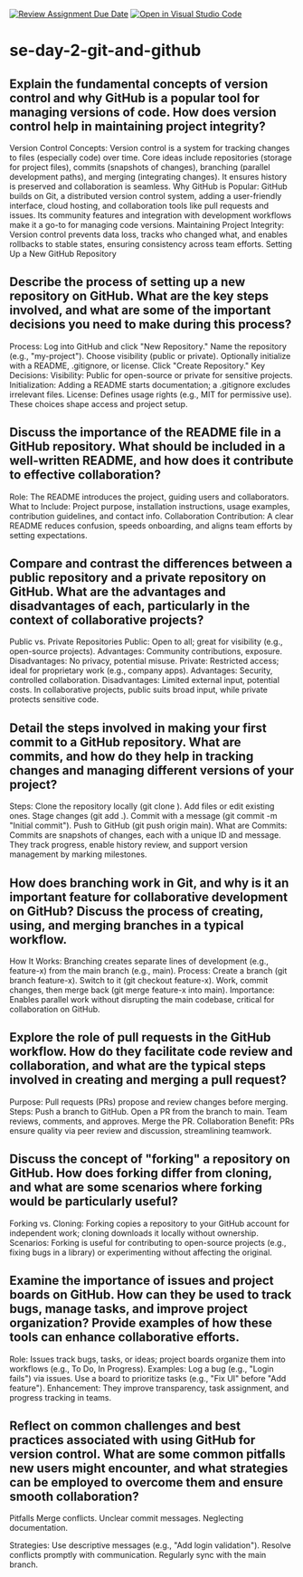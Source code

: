 [![Review Assignment Due Date](https://classroom.github.com/assets/deadline-readme-button-22041afd0340ce965d47ae6ef1cefeee28c7c493a6346c4f15d667ab976d596c.svg)](https://classroom.github.com/a/8wgCKhpZ)
[![Open in Visual Studio Code](https://classroom.github.com/assets/open-in-vscode-2e0aaae1b6195c2367325f4f02e2d04e9abb55f0b24a779b69b11b9e10269abc.svg)](https://classroom.github.com/online_ide?assignment_repo_id=18370202&assignment_repo_type=AssignmentRepo)
# se-day-2-git-and-github
## Explain the fundamental concepts of version control and why GitHub is a popular tool for managing versions of code. How does version control help in maintaining project integrity?
Version Control Concepts: Version control is a system for tracking changes to files (especially code) over time. Core ideas include repositories (storage for project files), commits (snapshots of changes), branching (parallel development paths), and merging (integrating changes). It ensures history is preserved and collaboration is seamless.
Why GitHub is Popular: GitHub builds on Git, a distributed version control system, adding a user-friendly interface, cloud hosting, and collaboration tools like pull requests and issues. Its community features and integration with development workflows make it a go-to for managing code versions.
Maintaining Project Integrity: Version control prevents data loss, tracks who changed what, and enables rollbacks to stable states, ensuring consistency across team efforts.
Setting Up a New GitHub Repository

## Describe the process of setting up a new repository on GitHub. What are the key steps involved, and what are some of the important decisions you need to make during this process?
Process: 
Log into GitHub and click "New Repository." 
Name the repository (e.g., "my-project"). 
Choose visibility (public or private). 
Optionally initialize with a README, .gitignore, or license. 
Click "Create Repository."
Key Decisions:
Visibility: Public for open-source or private for sensitive projects. 
Initialization: Adding a README starts documentation; a .gitignore excludes irrelevant files. 
License: Defines usage rights (e.g., MIT for permissive use).
These choices shape access and project setup.

## Discuss the importance of the README file in a GitHub repository. What should be included in a well-written README, and how does it contribute to effective collaboration?
Role: The README introduces the project, guiding users and collaborators.
What to Include: Project purpose, installation instructions, usage examples, contribution guidelines, and contact info.
Collaboration Contribution: A clear README reduces confusion, speeds onboarding, and aligns team efforts by setting expectations.

## Compare and contrast the differences between a public repository and a private repository on GitHub. What are the advantages and disadvantages of each, particularly in the context of collaborative projects?

Public vs. Private Repositories
Public: Open to all; great for visibility (e.g., open-source projects). 
Advantages: Community contributions, exposure. 
Disadvantages: No privacy, potential misuse.
Private: Restricted access; ideal for proprietary work (e.g., company apps). 
Advantages: Security, controlled collaboration. 
Disadvantages: Limited external input, potential costs.
In collaborative projects, public suits broad input, while private protects sensitive code.
## Detail the steps involved in making your first commit to a GitHub repository. What are commits, and how do they help in tracking changes and managing different versions of your project?
Steps: 
Clone the repository locally (git clone <URL>). 
Add files or edit existing ones. 
Stage changes (git add .). 
Commit with a message (git commit -m "Initial commit"). 
Push to GitHub (git push origin main).
What are Commits: Commits are snapshots of changes, each with a unique ID and message. They track progress, enable history review, and support version management by marking milestones.

## How does branching work in Git, and why is it an important feature for collaborative development on GitHub? Discuss the process of creating, using, and merging branches in a typical workflow.
How It Works: Branching creates separate lines of development (e.g., feature-x) from the main branch (e.g., main).
Process: 
Create a branch (git branch feature-x). 
Switch to it (git checkout feature-x). 
Work, commit changes, then merge back (git merge feature-x into main).
Importance: Enables parallel work without disrupting the main codebase, critical for collaboration on GitHub.

## Explore the role of pull requests in the GitHub workflow. How do they facilitate code review and collaboration, and what are the typical steps involved in creating and merging a pull request?
Purpose: Pull requests (PRs) propose and review changes before merging.
Steps: 
Push a branch to GitHub. 
Open a PR from the branch to main. 
Team reviews, comments, and approves. 
Merge the PR.
Collaboration Benefit: PRs ensure quality via peer review and discussion, streamlining teamwork.

## Discuss the concept of "forking" a repository on GitHub. How does forking differ from cloning, and what are some scenarios where forking would be particularly useful?
Forking vs. Cloning: Forking copies a repository to your GitHub account for independent work; cloning downloads it locally without ownership.
Scenarios: Forking is useful for contributing to open-source projects (e.g., fixing bugs in a library) or experimenting without affecting the original.
## Examine the importance of issues and project boards on GitHub. How can they be used to track bugs, manage tasks, and improve project organization? Provide examples of how these tools can enhance collaborative efforts.
Role: Issues track bugs, tasks, or ideas; project boards organize them into workflows (e.g., To Do, In Progress).
Examples: 
Log a bug (e.g., "Login fails") via issues. 
Use a board to prioritize tasks (e.g., "Fix UI" before "Add feature").
Enhancement: They improve transparency, task assignment, and progress tracking in teams.

## Reflect on common challenges and best practices associated with using GitHub for version control. What are some common pitfalls new users might encounter, and what strategies can be employed to overcome them and ensure smooth collaboration?
Pitfalls
Merge conflicts.
Unclear commit messages.
Neglecting documentation.

Strategies: 
Use descriptive messages (e.g., "Add login validation"). 
Resolve conflicts promptly with communication. 
Regularly sync with the main branch.

